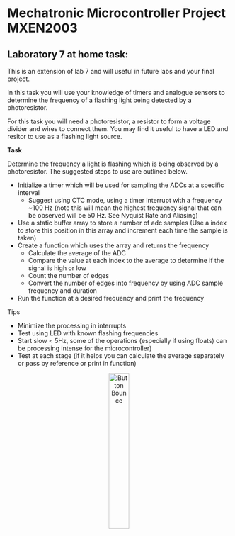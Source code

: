 # Mechatronic Microcontroller Project MXEN2003

## Laboratory 7 at home task:

This is an extension of lab 7 and will useful in future labs and your final project.

In this task you will use your knowledge of timers and analogue sensors to determine the frequency of a flashing light being detected by a photoresistor.

For this task you will need a photoresistor, a resistor to form a voltage divider and wires to connect them. You may find it useful to have a LED and resitor to use as a flashing light source.

**Task**

Determine the frequency a light is flashing which is being observed by a photoresistor. The suggested steps to use are outlined below.
  - Initialize a timer which will be used for sampling the ADCs at a specific interval
      - Suggest using CTC mode, using a timer interrupt with a frequency ~100 Hz (note this will mean the highest frequency signal that can be observed will be 50 Hz. See Nyquist Rate and Aliasing)
  - Use a static buffer array to store a number of adc samples (Use a index to store this position in this array and increment each time the sample is taken)
  - Create a function which uses the array and returns the frequency
      - Calculate the average of the ADC
      - Compare the value at each index to the average to determine if the signal is high or low
      - Count the number of edges
      - Convert the number of edges into frequency by using ADC sample frequency and duration
  - Run the function at a desired frequency and print the frequency

Tips
  - Minimize the processing in interrupts
  - Test using LED with known flashing frequencies
  - Start slow < 5Hz, some of the operations (especially if using floats) can be processing intense for the microcontroller)
  - Test at each stage (if it helps you can calculate the average separately or pass by reference or print in function)
    
<p align="center"> <img src="https://github.com/mxeng/mcp-docs/blob/master/labs/Frequency-Calc-Flow.png" alt="Button Bounce" width="30%"> </p>

